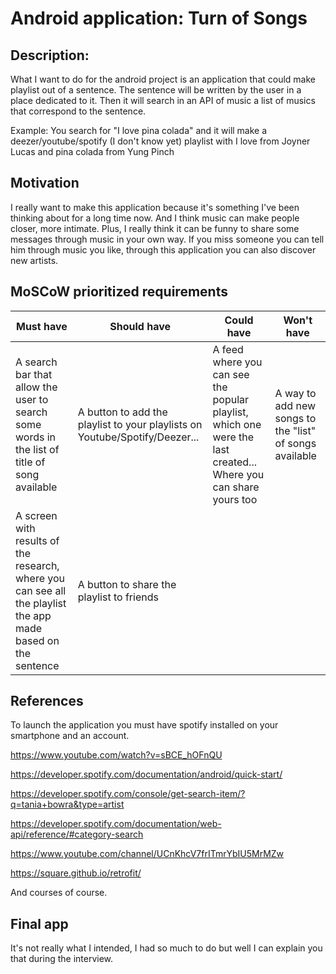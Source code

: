 # Android application: Turn of Songs
## Description:
What I want to do for the android project is an application that could make playlist out of a sentence. The sentence will be written by the user in a place dedicated to it. Then it will search in an API of music a list of musics that correspond to the sentence.
    
Example: You search for "I love pina colada" and it will make a deezer/youtube/spotify (I don't know yet) playlist with I love from Joyner Lucas and pina colada from Yung Pinch
    
## Motivation
I really want to make this application because it's something I've been thinking about for a long time now. And I think music can make people closer, more intimate. Plus, I really think it can be funny to share some messages through music in your own way. If you miss someone you can tell him through music you like, through this application you can also discover new artists. 
    
## MoSCoW prioritized requirements

| Must have | Should have | Could have | Won't have |
| --------- | ----------- | ---------- | ---------- |
| A search bar that allow the user to search some words in the list of title of song available | A button to add the playlist to your playlists on Youtube/Spotify/Deezer... | A feed where you can see the popular playlist, which one were the last created... Where you can share yours too | A way to add new songs to the "list" of songs available |
| A screen with results of the research, where you can see all the playlist the app made based on the sentence | A button to share the playlist to friends | 

    
## References

To launch the application you must have spotify installed on your smartphone and an account.

https://www.youtube.com/watch?v=sBCE_hOFnQU


https://developer.spotify.com/documentation/android/quick-start/


https://developer.spotify.com/console/get-search-item/?q=tania+bowra&type=artist


https://developer.spotify.com/documentation/web-api/reference/#category-search


https://www.youtube.com/channel/UCnKhcV7frITmrYbIU5MrMZw


https://square.github.io/retrofit/

And courses of course.

## Final app
It's not really what I intended, I had so much to do but well I can explain you that during the interview.


